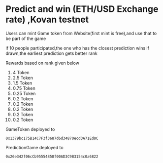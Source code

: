 # Predict and win (ETH/USD Exchange rate) ,Kovan testnet

Users can mint Game token from Website(first mint is free),and use that to be part of the game

if 10 people participated,the one who has the closest prediction wins
if drawn,the earliest prediction gets better rank

Rewards based on rank given below
1. 4 Token
2. 2.5 Token
3. 1.5 Token
4. 0.75 Token
5. 0.25 Token
6. 0.2 Token       
7. 0.2 Token       
8. 0.2 Token       
9. 0.2 Token       
10. 0.2 Token       

GameToken deployed to
```
0x1379bc175B14C7F3f3687d6d34870ecd3A71Ed0C
```
PredictionGame deployed to
```
0x26e342f06cCb95554858f00AD3C9B3154c0a6822
```
